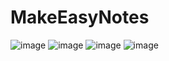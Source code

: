 # MakeEasyNotes
![image](https://github.com/moulia-proma/MakeEasyNotes/assets/82828389/17bfad68-7fd9-4774-b2ea-c148fdfc28e6)
![image](https://github.com/moulia-proma/MakeEasyNotes/assets/82828389/e6a3ec4d-c613-46dd-9a8c-c1b35d9ca04e)
![image](https://github.com/moulia-proma/MakeEasyNotes/assets/82828389/6c27bbb6-470b-493b-a27a-146d87302b1f)
![image](https://github.com/moulia-proma/MakeEasyNotes/assets/82828389/343b698e-f87e-429f-a2b3-ed1405dfebe8)


